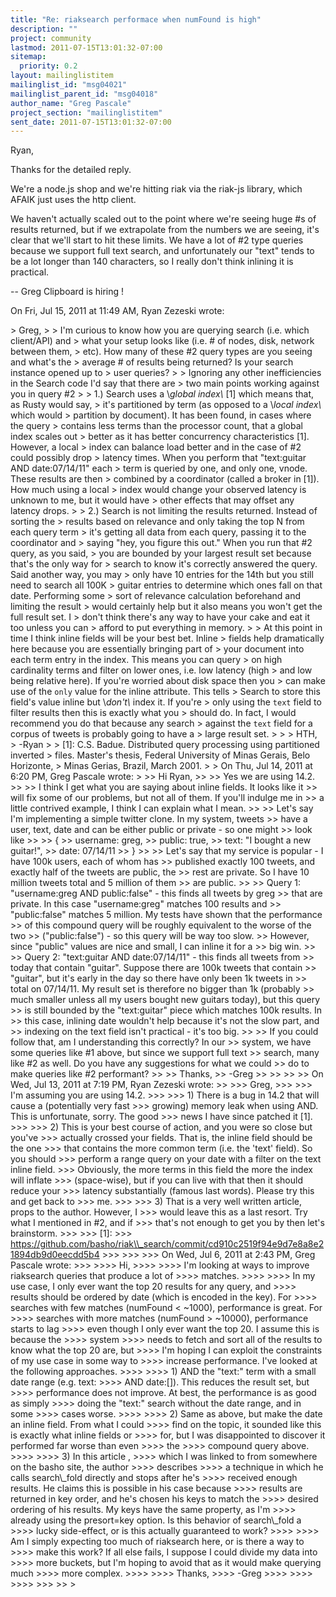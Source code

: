 ```yaml
---
title: "Re: riaksearch performace when numFound is high"
description: ""
project: community
lastmod: 2011-07-15T13:01:32-07:00
sitemap:
  priority: 0.2
layout: mailinglistitem
mailinglist_id: "msg04021"
mailinglist_parent_id: "msg04018"
author_name: "Greg Pascale"
project_section: "mailinglistitem"
sent_date: 2011-07-15T13:01:32-07:00
---
```



Ryan,

Thanks for the detailed reply.

We're a node.js shop and we're hitting riak via the riak-js library, which
AFAIK just uses the http client.

We haven't actually scaled out to the point where we're seeing huge #s of
results returned, but if we extrapolate from the numbers we are seeing, it's
clear that we'll start to hit these limits. We have a lot of #2 type queries
because we support full text search, and unfortunately our "text" tends to
be a lot longer than 140 characters, so I really don't think inlining it is
practical.

-- Greg
Clipboard  is hiring
!


On Fri, Jul 15, 2011 at 11:49 AM, Ryan Zezeski  wrote:

&gt; Greg,
&gt;
&gt; I'm curious to know how you are querying search (i.e. which client/API) and
&gt; what your setup looks like (i.e. # of nodes, disk, network between them,
&gt; etc). How many of these #2 query types are you seeing and what's the
&gt; average # of results being returned? Is your search instance opened up to
&gt; user queries?
&gt;
&gt; Ignoring any other inefficiencies in the Search code I'd say that there are
&gt; two main points working against you in query #2
&gt;
&gt; 1.) Search uses a \\_global index\\_ [1] which means that, as Rusty would say,
&gt; it's partitioned by term (as opposed to a \\_local index\\_ which would
&gt; partition by document). It has been found, in cases where the query
&gt; contains less terms than the processor count, that a global index scales out
&gt; better as it has better concurrency characteristics [1]. However, a local
&gt; index can balance load better and in the case of #2 could possibly drop
&gt; latency times. When you perform that "text:guitar AND date:07/14/11" each
&gt; term is queried by one, and only one, vnode. These results are then
&gt; combined by a coordinator (called a broker in [1]). How much using a local
&gt; index would change your observed latency is unknown to me, but it would have
&gt; other effects that may offset any latency drops.
&gt;
&gt; 2.) Search is not limiting the results returned. Instead of sorting the
&gt; results based on relevance and only taking the top N from each query term
&gt; it's getting all data from each query, passing it to the coordinator and
&gt; saying "hey, you figure this out." When you run that #2 query, as you said,
&gt; you are bounded by your largest result set because that's the only way for
&gt; search to know it's correctly answered the query. Said another way, you may
&gt; only have 10 entries for the 14th but you still need to search all 100K
&gt; guitar entries to determine which ones fall on that date. Performing some
&gt; sort of relevance calculation beforehand and limiting the result
&gt; would certainly help but it also means you won't get the full result set. I
&gt; don't think there's any way to have your cake and eat it too unless you can
&gt; afford to put everything in memory.
&gt;
&gt; At this point in time I think inline fields will be your best bet. Inline
&gt; fields help dramatically here because you are essentially bringing part of
&gt; your document into each term entry in the index. This means you can query
&gt; on high cardinality terms and filter on lower ones, i.e. low latency (high
&gt; and low being relative here). If you're worried about disk space then you
&gt; can make use of the `only` value for the inline attribute. This tells
&gt; Search to store this field's value inline but \\_don't\\_ index it. If you're
&gt; only using the `text` field to filter results then this is exactly what you
&gt; should do. In fact, I would recommend you do that because any search
&gt; against the `text` field for a corpus of tweets is probably going to have a
&gt; large result set.
&gt;
&gt;
&gt; HTH,
&gt; -Ryan
&gt;
&gt; [1]: C.S. Badue. Distributed query processing using partitioned inverted
&gt; files. Master's thesis, Federal University of Minas Gerais, Belo Horizonte,
&gt; Minas Gerias, Brazil, March 2001.
&gt;
&gt; On Thu, Jul 14, 2011 at 6:20 PM, Greg Pascale  wrote:
&gt;
&gt;&gt; Hi Ryan,
&gt;&gt;
&gt;&gt; Yes we are using 14.2.
&gt;&gt;
&gt;&gt; I think I get what you are saying about inline fields. It looks like it
&gt;&gt; will fix some of our problems, but not all of them. If you'll indulge me in
&gt;&gt; a little contrived example, I think I can explain what I mean.
&gt;&gt;
&gt;&gt; Let's say I'm implementing a simple twitter clone. In my system, tweets
&gt;&gt; have a user, text, date and can be either public or private - so one might
&gt;&gt; look like
&gt;&gt;
&gt;&gt; {
&gt;&gt; username: greg,
&gt;&gt; public: true,
&gt;&gt; text: "I bought a new guitar!",
&gt;&gt; date: 07/14/11
&gt;&gt; }
&gt;&gt;
&gt;&gt; Let's say that my service is popular - I have 100k users, each of whom has
&gt;&gt; published exactly 100 tweets, and exactly half of the tweets are public, the
&gt;&gt; rest are private. So I have 10 million tweets total and 5 million of them
&gt;&gt; are public.
&gt;&gt;
&gt;&gt; Query 1: "username:greg AND public:false" - this finds all tweets by greg
&gt;&gt; that are private. In this case "username:greg" matches 100 results and
&gt;&gt; "public:false" matches 5 million. My tests have shown that the performance
&gt;&gt; of this compound query will be roughly equivalent to the worse of the two
&gt;&gt; ("public:false") - so this query will be way too slow.
&gt;&gt; However, since "public" values are nice and small, I can inline it for a
&gt;&gt; big win.
&gt;&gt;
&gt;&gt; Query 2: "text:guitar AND date:07/14/11" - this finds all tweets from
&gt;&gt; today that contain "guitar". Suppose there are 100k tweets that contain
&gt;&gt; "guitar", but it's early in the day so there have only been 1k tweets in
&gt;&gt; total on 07/14/11. My result set is therefore no bigger than 1k (probably
&gt;&gt; much smaller unless all my users bought new guitars today), but this query
&gt;&gt; is still bounded by the "text:guitar" piece which matches 100k results. In
&gt;&gt; this case, inlining date wouldn't help because it's not the slow part, and
&gt;&gt; indexing on the text field isn't practical - it's too big.
&gt;&gt;
&gt;&gt; If you could follow that, am I understanding this correctly? In our
&gt;&gt; system, we have some queries like #1 above, but since we support full text
&gt;&gt; search, many like #2 as well. Do you have any suggestions for what we could
&gt;&gt; do to make queries like #2 performant?
&gt;&gt;
&gt;&gt; Thanks,
&gt;&gt; -Greg
&gt;&gt;
&gt;&gt;
&gt;&gt;
&gt;&gt; On Wed, Jul 13, 2011 at 7:19 PM, Ryan Zezeski  wrote:
&gt;&gt;
&gt;&gt;&gt; Greg,
&gt;&gt;&gt;
&gt;&gt;&gt; I'm assuming you are using 14.2.
&gt;&gt;&gt;
&gt;&gt;&gt; 1) There is a bug in 14.2 that will cause a (potentially very fast
&gt;&gt;&gt; growing) memory leak when using AND. This is unfortunate, sorry. The good
&gt;&gt;&gt; news I have since patched it [1].
&gt;&gt;&gt;
&gt;&gt;&gt; 2) This is your best course of action, and you were so close but you've
&gt;&gt;&gt; actually crossed your fields. That is, the inline field should be the one
&gt;&gt;&gt; that contains the more common term (i.e. the 'text' field). So you should
&gt;&gt;&gt; perform a range query on your date with a filter on the text inline field.
&gt;&gt;&gt; Obviously, the more terms in this field the more the index will inflate
&gt;&gt;&gt; (space-wise), but if you can live with that then it should reduce your
&gt;&gt;&gt; latency substantially (famous last words). Please try this and get back to
&gt;&gt;&gt; me.
&gt;&gt;&gt;
&gt;&gt;&gt; 3) That is a very well written article, props to the author. However, I
&gt;&gt;&gt; would leave this as a last resort. Try what I mentioned in #2, and if
&gt;&gt;&gt; that's not enough to get you by then let's brainstorm.
&gt;&gt;&gt;
&gt;&gt;&gt; [1]:
&gt;&gt;&gt; https://github.com/basho/riak\\_search/commit/cd910c2519f94e9d7e8a8e21894db9d0eecdd5b4
&gt;&gt;&gt;
&gt;&gt;&gt;
&gt;&gt;&gt; On Wed, Jul 6, 2011 at 2:43 PM, Greg Pascale  wrote:
&gt;&gt;&gt;
&gt;&gt;&gt;&gt; Hi,
&gt;&gt;&gt;&gt;
&gt;&gt;&gt;&gt; I'm looking at ways to improve riaksearch queries that produce a lot of
&gt;&gt;&gt;&gt; matches.
&gt;&gt;&gt;&gt;
&gt;&gt;&gt;&gt; In my use case, I only ever want the top 20 results for any query, and
&gt;&gt;&gt;&gt; results should be ordered by date (which is encoded in the key). For
&gt;&gt;&gt;&gt; searches with few matches (numFound &lt; ~1000), performance is great. For
&gt;&gt;&gt;&gt; searches with more matches (numFound &gt; ~10000), performance starts to lag
&gt;&gt;&gt;&gt; even though I only ever want the top 20. I assume this is because the 
&gt;&gt;&gt;&gt; system
&gt;&gt;&gt;&gt; needs to fetch and sort all of the results to know what the top 20 are, but
&gt;&gt;&gt;&gt; I'm hoping I can exploit the constraints of my use case in some way to
&gt;&gt;&gt;&gt; increase performance. I've looked at the following approaches.
&gt;&gt;&gt;&gt;
&gt;&gt;&gt;&gt; 1) AND the "text:" term with a small date range (e.g. text:
&gt;&gt;&gt;&gt; AND date:[]). This reduces the result set, but
&gt;&gt;&gt;&gt; performance does not improve. At best, the performance is as good as simply
&gt;&gt;&gt;&gt; doing the "text:" search without the date range, and in some
&gt;&gt;&gt;&gt; cases worse.
&gt;&gt;&gt;&gt;
&gt;&gt;&gt;&gt; 2) Same as above, but make the date an inline field. From what I could
&gt;&gt;&gt;&gt; find on the topic, it sounded like this is exactly what inline fields or
&gt;&gt;&gt;&gt; for, but I was disappointed to discover it performed far worse than even 
&gt;&gt;&gt;&gt; the
&gt;&gt;&gt;&gt; compound query above.
&gt;&gt;&gt;&gt;
&gt;&gt;&gt;&gt; 3) In this article ,
&gt;&gt;&gt;&gt; which I was linked to from somewhere on the basho site, the author 
&gt;&gt;&gt;&gt; describes
&gt;&gt;&gt;&gt; a technique in which he calls search\\_fold directly and stops after he's
&gt;&gt;&gt;&gt; received enough results. He claims this is possible in his case because
&gt;&gt;&gt;&gt; results are returned in key order, and he's chosen his keys to match the
&gt;&gt;&gt;&gt; desired ordering of his results. My keys have the same property, as I'm
&gt;&gt;&gt;&gt; already using the presort=key option. Is this behavior of search\\_fold a
&gt;&gt;&gt;&gt; lucky side-effect, or is this actually guaranteed to work?
&gt;&gt;&gt;&gt;
&gt;&gt;&gt;&gt; Am I simply expecting too much of riaksearch here, or is there a way to
&gt;&gt;&gt;&gt; make this work? If all else fails, I suppose I could divide my data into
&gt;&gt;&gt;&gt; more buckets, but I'm hoping to avoid that as it would make querying much
&gt;&gt;&gt;&gt; more complex.
&gt;&gt;&gt;&gt;
&gt;&gt;&gt;&gt; Thanks,
&gt;&gt;&gt;&gt; -Greg
&gt;&gt;&gt;&gt;
&gt;&gt;&gt;&gt;
&gt;&gt;&gt;&gt;
&gt;&gt;&gt;
&gt;&gt;
&gt;
